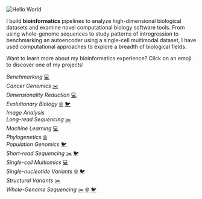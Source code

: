 ![Hello World](https://github.com/kbfeldmann/kbfeldmann/assets/47021794/d4c5460a-c4e3-472c-bbe4-3e4149c5c77f)

I build **bioinformatics** pipelines to analyze high-dimensional biological datasets and examine novel computational biology software tools. From using whole-genome sequences to study patterns of introgression to benchmarking an autoencoder using a single-cell multimodal dataset, I have used computational approaches to explore a breadth of biological fields.

Want to learn more about my bioinformatics experience? Click on an emoji to discover one of my projects!

*Benchmarking* [💻](https://github.com/kbfeldmann/Benchmarking_MultiVI)  
*Cancer Genomics* [✂️](https://github.com/kbfeldmann/LuCaP_SVs)  
*Dimensionality Reduction* [💻](https://github.com/kbfeldmann/Benchmarking_MultiVI) []()  
*Evolutionary Biology* [🌐](https://github.com/kbfeldmann/SARS2-mut-fitness) [🐦](https://github.com/kbfeldmann/WGS_chickadee_hybridization)  
*Image Analysis* []()  
*Long-read Sequencing* [✂️](https://github.com/kbfeldmann/LuCaP_SVs)  
*Machine Learning* [💻](https://github.com/kbfeldmann/Benchmarking_MultiVI)  
*Phylogenetics* [🌐](https://github.com/kbfeldmann/SARS2-mut-fitness)  
*Population Genomics* [🐦](https://github.com/kbfeldmann/WGS_chickadee_hybridization)  
*Short-read Sequencing* [✂️](https://github.com/kbfeldmann/LuCaP_SVs) [🐦](https://github.com/kbfeldmann/WGS_chickadee_hybridization)  
*Single-cell Multiomics* [💻](https://github.com/kbfeldmann/Benchmarking_MultiVI)  
*Single-nucleotide Variants* [🌐](https://github.com/kbfeldmann/SARS2-mut-fitness) [🐦](https://github.com/kbfeldmann/WGS_chickadee_hybridization)  
*Structural Variants* [✂️](https://github.com/kbfeldmann/LuCaP_SVs)  
*Whole-Genome Sequencing* [✂️](https://github.com/kbfeldmann/LuCaP_SVs) [🌐](https://github.com/kbfeldmann/SARS2-mut-fitness) [🐦](https://github.com/kbfeldmann/WGS_chickadee_hybridization)
